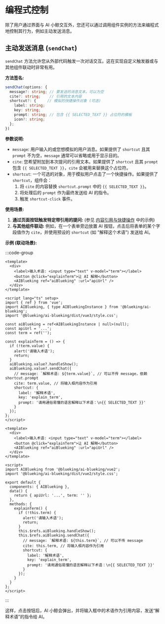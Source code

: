 # 编程式控制

除了用户通过界面与 AI 小鲸交互外，您还可以通过调用组件实例的方法来编程式地控制其行为，例如主动发送消息。

## 主动发送消息 (`sendChat`)

`sendChat` 方法允许您从外部代码触发一次对话交互。这在实现自定义触发器或与其他组件联动时非常有用。

**方法签名:**

```typescript
sendChat(options: {
  message?: string; // 要发送的消息文本，可以为空
  cite?: string;    // 引用的文本内容
  shortcut?: {     // 模拟的快捷操作对象 (可选)
    label: string;
    key: string;
    prompt: string; // 包含 {{ SELECTED_TEXT }} 占位符的模板
    icon?: string;
  };
})
```

**参数说明:**

-   `message`: 用户输入的或您想模拟的用户消息。如果提供了 `shortcut` 且其 `prompt` 不为空，`message` 通常可以省略或用于显示目的。
-   `cite`: 您希望附加到本次提问的引用文本。如果提供了 `shortcut` 且其 `prompt` 包含 `{{ SELECTED_TEXT }}`，`cite` 会被用来替换这个占位符。
-   `shortcut`: 一个可选的对象，用于模拟用户点击了一个快捷操作。如果提供了 `shortcut`，组件会：
    1.  将 `cite` 的内容替换 `shortcut.prompt` 中的 `{{ SELECTED_TEXT }}`。
    2.  将处理后的 `prompt` 作为最终发送给 AI 的指令。
    3.  触发 `shortcut-click` 事件。

**使用场景:**

1.  **通过页面按钮触发特定带引用的提问:** (参见 [内容引用与快捷操作](/guide/core-features/content-referencing#快捷操作演示) 中的示例)
2.  **与其他组件联动:** 例如，在一个表单旁边放置 AI 按钮，点击后将表单的某个字段值作为 `cite`，并使用预设的 `shortcut` (如 "解释这个术语") 发送给 AI。

**示例 (联动场景):**

:::code-group
```vue [Vue 3]
<template>
  <div>
    <label>输入术语: <input type="text" v-model="term"></label>
    <button @click="explainTerm">让 AI 解释</button>
    <AIBlueking ref="aiBlueking" :url="apiUrl" />
  </div>
</template>

<script lang="ts" setup>
import { ref } from 'vue';
import AIBlueking, { type AIBluekingInstance } from '@blueking/ai-blueking';
import '@blueking/ai-blueking/dist/vue3/style.css';

const aiBlueking = ref<AIBluekingInstance | null>(null);
const apiUrl = '...';
const term = ref('');

const explainTerm = () => {
  if (!term.value) {
    alert('请输入术语');
    return;
  }
  aiBlueking.value?.handleShow();
  aiBlueking.value?.sendChat({
    // message: `解释术语: ${term.value}`, // 可以不传 message，依赖 shortcut.prompt
    cite: term.value, // 将输入框内容作为引用
    shortcut: {
      label: '解释术语',
      key: 'explain_term',
      prompt: '请用通俗易懂的语言解释以下术语：\n{{ SELECTED_TEXT }}'
    }
  });
};
</script>
```

```vue [Vue 2]
<template>
  <div>
    <label>输入术语: <input type="text" v-model="term"></label>
    <button @click="explainTerm">让 AI 解释</button>
    <AIBlueking ref="aiBlueking" :url="apiUrl" />
  </div>
</template>

<script>
import AIBlueking from '@blueking/ai-blueking/vue2';
import '@blueking/ai-blueking/dist/vue2/style.css';

export default {
  components: { AIBlueking },
  data() {
    return { apiUrl: '...', term: '' };
  },
  methods: {
    explainTerm() {
      if (!this.term) {
        alert('请输入术语');
        return;
      }
      this.$refs.aiBlueking.handleShow();
      this.$refs.aiBlueking.sendChat({
        // message: `解释术语: ${this.term}`, // 可以不传 message
        cite: this.term, // 将输入框内容作为引用
        shortcut: {
          label: '解释术语',
          key: 'explain_term',
          prompt: '请用通俗易懂的语言解释以下术语：\n{{ SELECTED_TEXT }}'
        }
      });
    }
  }
};
</script>
```
:::

这样，点击按钮后，AI 小鲸会弹出，并将输入框中的术语作为引用内容，发送“解释术语”的指令给 AI。